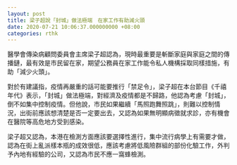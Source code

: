 ```yaml
---
layout: post
title: 梁子超說「封城」做法極端　在家工作有助減火頭
date: 2020-07-21 10:06:37.000000000 +08:00
categories: rthk
---
```


醫學會傳染病顧問委員會主席梁子超認為，現時最重要是斬斷家庭與家庭之間的傳播鏈，最有效是巿民留在家，期望公務員在家工作能令私人機構採取同樣措施，有助「減少火頭」。

對於有建議指，疫情再嚴重的話可能要推行「禁足令」，梁子超在本台節目《千禧年代》表示，「封城」做法極端，對經濟及疫情都是不歸路，他認為考慮「封城」，倒不如集中控制疫情。但他說，巿民如果繼續「馬照跑舞照跳」，則難以控制情況，出街前應該想清楚是否一定要出去，又認為如果無明顯病徵就求診，亦有機會在醫院等高危地方受到感染。

梁子超又認為，本港在檢測方面應該要選擇性進行，集中流行病學上有需要才做，認為在街上亂派樣本瓶的成效很低，應該考慮將低風險群組的部份化驗工作，外判予內地有經驗的公司，又認為巿民不應一窩蜂檢測。
